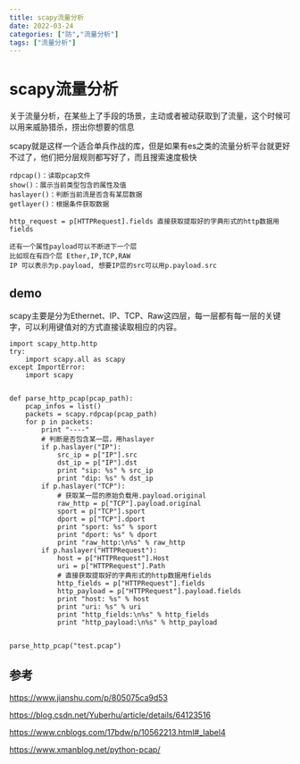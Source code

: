 ```yaml
---
title: scapy流量分析
date: 2022-03-24
categories: ["防","流量分析"]
tags: ["流量分析"]
---
```




# scapy流量分析

关于流量分析，在某些上了手段的场景，主动或者被动获取到了流量，这个时候可以用来威胁猎杀，捞出你想要的信息

scapy就是这样一个适合单兵作战的库，但是如果有es之类的流量分析平台就更好不过了，他们把分层规则都写好了，而且搜索速度极快

```
rdpcap()：读取pcap文件
show()：展示当前类型包含的属性及值
haslayer()：判断当前流是否含有某层数据
getlayer()：根据条件获取数据

http_request = p[HTTPRequest].fields 直接获取提取好的字典形式的http数据用fields

还有一个属性payload可以不断进下一个层
比如现在有四个层 Ether,IP,TCP,RAW
IP 可以表示为p.payload, 想要IP层的src可以用p.payload.src
```

## demo

scapy主要是分为Ethernet、IP、TCP、Raw这四层，每一层都有每一层的关键字，可以利用键值对的方式直接读取相应的内容。


```
import scapy_http.http
try:
    import scapy.all as scapy
except ImportError:
    import scapy
    
    
def parse_http_pcap(pcap_path):
    pcap_infos = list()
    packets = scapy.rdpcap(pcap_path)
    for p in packets:
        print "----"
        # 判断是否包含某一层，用haslayer
        if p.haslayer("IP"):
            src_ip = p["IP"].src
            dst_ip = p["IP"].dst
            print "sip: %s" % src_ip
            print "dip: %s" % dst_ip
        if p.haslayer("TCP"):
            # 获取某一层的原始负载用.payload.original
            raw_http = p["TCP"].payload.original
            sport = p["TCP"].sport
            dport = p["TCP"].dport
            print "sport: %s" % sport
            print "dport: %s" % dport
            print "raw_http:\n%s" % raw_http
        if p.haslayer("HTTPRequest"):
            host = p["HTTPRequest"].Host
            uri = p["HTTPRequest"].Path
            # 直接获取提取好的字典形式的http数据用fields
            http_fields = p["HTTPRequest"].fields
            http_payload = p["HTTPRequest"].payload.fields
            print "host: %s" % host
            print "uri: %s" % uri
            print "http_fields:\n%s" % http_fields
            print "http_payload:\n%s" % http_payload
            
            
parse_http_pcap("test.pcap")

```


## 参考
https://www.jianshu.com/p/805075ca9d53

https://blog.csdn.net/Yuberhu/article/details/64123516

https://www.cnblogs.com/17bdw/p/10562213.html#_label4

https://www.xmanblog.net/python-pcap/